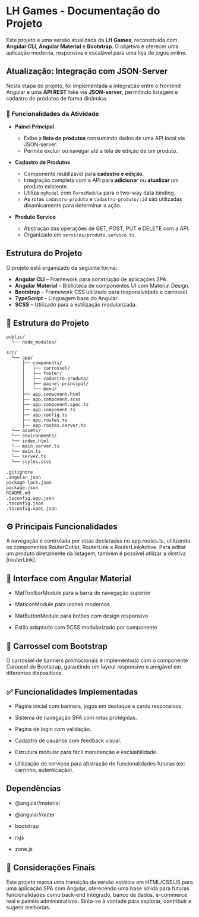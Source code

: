 # LH Games - Documentação do Projeto

Este projeto é uma versão atualizada da **LH Games**, reconstruída com **Angular CLI**, **Angular Material** e **Bootstrap**. O objetivo é oferecer uma aplicação moderna, responsiva e escalável para uma loja de jogos online.

 ## Atualização: Integração com JSON-Server
Nesta etapa do projeto, foi implementada a integração entre o frontend Angular e uma **API REST** fake via **JSON-server**, permitindo listagem e cadastro de produtos de forma dinâmica.

### 🧩 Funcionalidades da Atividade

- **Painel Principal**
  - Exibe a **lista de produtos** consumindo dados de uma API local via JSON-server.
  - Permite excluir ou navegar até a tela de edição de um produto.
  
- **Cadastro de Produtos**
  - Componente reutilizável para **cadastro e edição**.
  - Integração completa com a API para **adicionar** ou **atualizar** um produto existente.
  - Utiliza `ngModel` com `FormsModule` para o two-way data binding.
  - As rotas `cadastro-produto` e `cadastro-produto/:id` são utilizadas dinamicamente para determinar a ação.

- **Produto Service**
  - Abstração das operações de GET, POST, PUT e DELETE com a API.
  - Organizado em `servicos/produto.service.ts`.

## Estrutura do Projeto

O projeto está organizado da seguinte forma:

- **Angular CLI** – Framework para construção de aplicações SPA.
- **Angular Material** – Biblioteca de componentes UI com Material Design.
- **Bootstrap** – Framework CSS utilizado para responsividade e carrossel.
- **TypeScript** – Linguagem base do Angular.
- **SCSS** – Utilizado para a estilização modularizada.

## 📁 Estrutura do Projeto

```plaintext
public/
  └── node_modules/

src/
  └── app/
      ├── components/
      │   ├── carrossel/
      │   ├── footer/
      │   ├── cadastro-produto/
      │   ├── painel-principal/
      │   └── menu/
      ├── app.component.html
      ├── app.component.scss
      ├── app.component.spec.ts
      ├── app.component.ts
      ├── app.config.ts
      ├── app.routes.ts
      ├── app.routes.server.ts
  └── assets/
  └── environments/
  └── index.html
  └── main.server.ts
  └── main.ts
  └── server.ts
  └── styles.scss

.gitignore
.angular.json
package-lock.json
package.json
README.md
.tsconfig.app.json
.tsconfig.json
.tsconfig.spec.json
```

## ⚙️ Principais Funcionalidades

A navegação é controlada por rotas declaradas no app.routes.ts, utilizando os componentes RouterOutlet, RouterLink e RouterLinkActive.
Para editar um produto diretamente da listagem, também é possível utilizar a diretiva [routerLink].

## 🎨 Interface com Angular Material

- MatToolbarModule para a barra de navegação superior

- MatIconModule para ícones modernos

- MatButtonModule para botões com design responsivo

- Estilo adaptado com SCSS modularizado por componente

## 🎠 Carrossel com Bootstrap

O carrossel de banners promocionais é implementado com o componente Carousel do Bootstrap, garantindo um layout responsivo e amigável em diferentes dispositivos.

## ✅ Funcionalidades Implementadas

- Página inicial com banners, jogos em destaque e cards responsivos.

- Sistema de navegação SPA com rotas protegidas.

- Página de login com validação.

- Cadastro de usuários com feedback visual.

- Estrutura modular para fácil manutenção e escalabilidade.

- Utilização de serviços para abstração de funcionalidades futuras (ex: carrinho, autenticação).

## Dependências

- @angular/material

- @angular/router

- bootstrap

- rxjs

- zone.js

## 📌 Considerações Finais

Este projeto marca uma transição da versão estática em HTML/CSS/JS para uma aplicação SPA com Angular, oferecendo uma base sólida para futuras funcionalidades como back-end integrado, banco de dados, e-commerce real e painéis administrativos.
Sinta-se à vontade para explorar, contribuir e sugerir melhorias.
